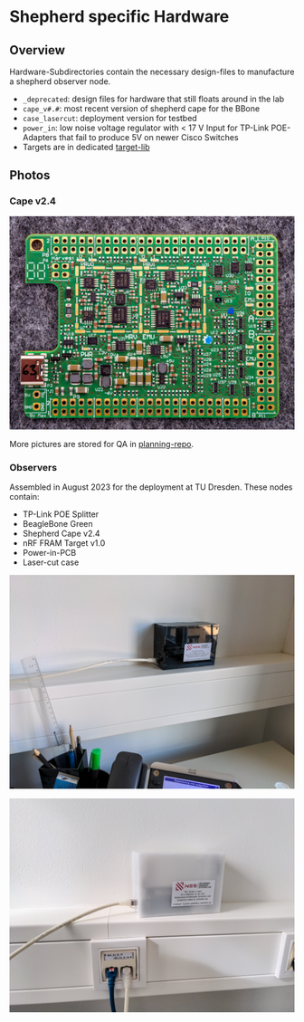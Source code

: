 # Shepherd specific Hardware

## Overview

Hardware-Subdirectories contain the necessary design-files to manufacture a shepherd observer node.

- `_deprecated`: design files for hardware that still floats around in the lab
- `cape_v#.#`: most recent version of shepherd cape for the BBone
- `case_lasercut`: deployment version for testbed
- `power_in`: low noise voltage regulator with < 17 V Input for TP-Link POE-Adapters that fail to produce 5V on newer Cisco Switches
- Targets are in dedicated [target-lib](https://github.com/orgua/shepherd-targets/tree/main/hardware)

## Photos

### Cape v2.4

![Cape24b](_media/cape_24b_63b.jpg)

More pictures are stored for QA in [planning-repo](https://github.com/orgua/shepherd_v2_planning/tree/main/doc_testbed/photos_PCBs).

### Observers

Assembled in August 2023 for the deployment at TU Dresden. These nodes contain:

- TP-Link POE Splitter
- BeagleBone Green
- Shepherd Cape v2.4
- nRF FRAM Target v1.0
- Power-in-PCB
- Laser-cut case

![target_black](_media/testbed_node_dresden_black.jpg)

![target_white](_media/testbed_node_dresden_white.jpg)
